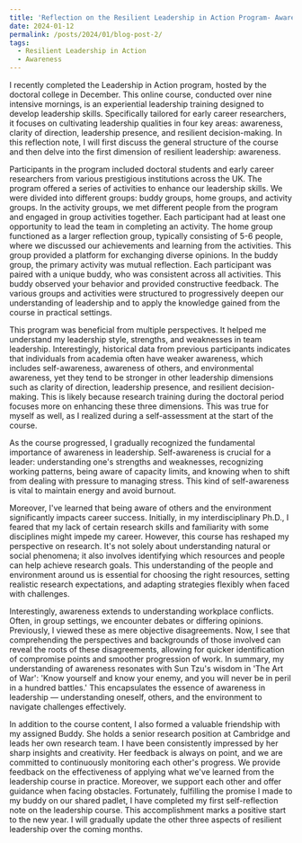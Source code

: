 ```yaml
---
title: 'Reflection on the Resilient Leadership in Action Program- Awareness as the Foundation of Resilient Leadership'
date: 2024-01-12
permalink: /posts/2024/01/blog-post-2/
tags:
  - Resilient Leadership in Action
  - Awareness
---
```

I recently completed the Leadership in Action program, hosted by the doctoral college in December. This online course, conducted over nine intensive mornings, is an experiential leadership training designed to develop leadership skills. Specifically tailored for early career researchers, it focuses on cultivating leadership qualities in four key areas: awareness, clarity of direction, leadership presence, and resilient decision-making. In this reflection note, I will first discuss the general structure of the course and then delve into the first dimension of resilient leadership: awareness.

Participants in the program included doctoral students and early career researchers from various prestigious institutions across the UK. The program offered a series of activities to enhance our leadership skills. We were divided into different groups: buddy groups, home groups, and activity groups. In the activity groups, we met different people from the program and engaged in group activities together. Each participant had at least one opportunity to lead the team in completing an activity. The home group functioned as a larger reflection group, typically consisting of 5-6 people, where we discussed our achievements and learning from the activities. This group provided a platform for exchanging diverse opinions. In the buddy group, the primary activity was mutual reflection. Each participant was paired with a unique buddy, who was consistent across all activities. This buddy observed your behavior and provided constructive feedback. The various groups and activities were structured to progressively deepen our understanding of leadership and to apply the knowledge gained from the course in practical settings.

This program was beneficial from multiple perspectives. It helped me understand my leadership style, strengths, and weaknesses in team leadership. Interestingly, historical data from previous participants indicates that individuals from academia often have weaker awareness, which includes self-awareness, awareness of others, and environmental awareness, yet they tend to be stronger in other leadership dimensions such as clarity of direction, leadership presence, and resilient decision-making. This is likely because research training during the doctoral period focuses more on enhancing these three dimensions. This was true for myself as well, as I realized during a self-assessment at the start of the course.

As the course progressed, I gradually recognized the fundamental importance of awareness in leadership. Self-awareness is crucial for a leader: understanding one's strengths and weaknesses, recognizing working patterns, being aware of capacity limits, and knowing when to shift from dealing with pressure to managing stress. This kind of self-awareness is vital to maintain energy and avoid burnout.

Moreover, I've learned that being aware of others and the environment significantly impacts career success. Initially, in my interdisciplinary Ph.D., I feared that my lack of certain research skills and familiarity with some disciplines might impede my career. However, this course has reshaped my perspective on research. It's not solely about understanding natural or social phenomena; it also involves identifying which resources and people can help achieve research goals. This understanding of the people and environment around us is essential for choosing the right resources, setting realistic research expectations, and adapting strategies flexibly when faced with challenges.

Interestingly, awareness extends to understanding workplace conflicts. Often, in group settings, we encounter debates or differing opinions. Previously, I viewed these as mere objective disagreements. Now, I see that comprehending the perspectives and backgrounds of those involved can reveal the roots of these disagreements, allowing for quicker identification of compromise points and smoother progression of work.
In summary, my understanding of awareness resonates with Sun Tzu's wisdom in 'The Art of War': 'Know yourself and know your enemy, and you will never be in peril in a hundred battles.' This encapsulates the essence of awareness in leadership — understanding oneself, others, and the environment to navigate challenges effectively.

In addition to the course content, I also formed a valuable friendship with my assigned Buddy. She holds a senior research position at Cambridge and leads her own research team. I have been consistently impressed by her sharp insights and creativity. Her feedback is always on point, and we are committed to continuously monitoring each other's progress. We provide feedback on the effectiveness of applying what we've learned from the leadership course in practice. Moreover, we support each other and offer guidance when facing obstacles.
Fortunately, fulfilling the promise I made to my buddy on our shared padlet, I have completed my first self-reflection note on the leadership course. This accomplishment marks a positive start to the new year. I will gradually update the other three aspects of resilient leadership over the coming months.



